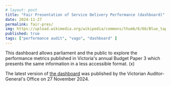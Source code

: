 ```yaml
---
# layout: post
title: "Fair Presentation of Service Delivery Performance (dashboard)"
date: 2024-11-27
permalink: fair-pres/
img: https://upload.wikimedia.org/wikipedia/commons/thumb/6/66/Blue_tape_measure.jpg/960px-Blue_tape_measure.jpg
published: true
tags: ["performance audit", "vago", "dashboard" ]
---
```


This dashboard allows parliament and the public to explore the performance metrics published in Victoria's annual Budget Paper 3 which presents the same information in a less accessible format. (x)

The latest version of [the dashboard](https://www.audit.vic.gov.au/dashboards/fair-presentation-service-delivery-performance-2024) was published by the Victorian Auditor-General's Office on 27 November 2024.
